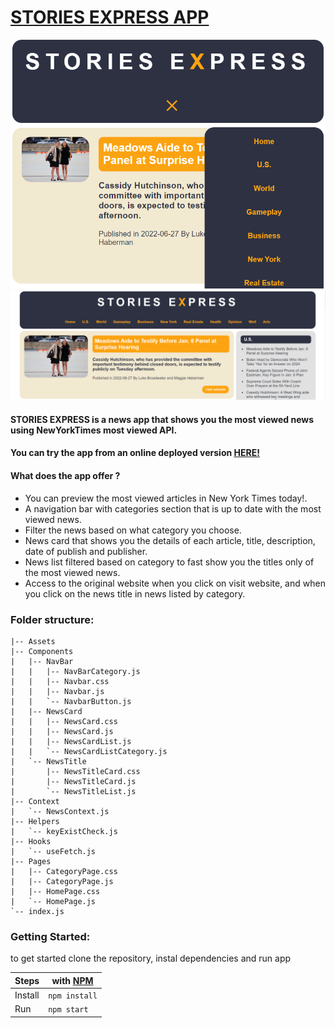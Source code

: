 # [STORIES EXPRESS APP](https://stories-express.netlify.app/)

![alt text](App-pics/Navigation-bar.png "Navigation bar pic")
![alt text](App-pics/Full-screen.png "Full screen pic")

#### STORIES EXPRESS is a news app that shows you the most viewed news using NewYorkTimes most viewed API.

#### You can try the app from an online deployed version [HERE!](https://stories-express.netlify.app/)

#### What does the app offer ?

- You can preview the most viewed articles in New York Times today!.
- A navigation bar with categories section that is up to date with the most viewed news.
- Filter the news based on what category you choose.
- News card that shows you the details of each article, title, description, date of publish and publisher.
- News list filtered based on category to fast show you the titles only of the most viewed news.
- Access to the original website when you click on visit website, and when you click on the news title in news listed by category.

### Folder structure:

```
|-- Assets
|-- Components
|   |-- NavBar
|   |   |-- NavBarCategory.js
|   |   |-- Navbar.css
|   |   |-- Navbar.js
|   |   `-- NavbarButton.js
|   |-- NewsCard
|   |   |-- NewsCard.css
|   |   |-- NewsCard.js
|   |   |-- NewsCardList.js
|   |   `-- NewsCardListCategory.js
|   `-- NewsTitle
|       |-- NewsTitleCard.css
|       |-- NewsTitleCard.js
|       `-- NewsTitleList.js
|-- Context
|   `-- NewsContext.js
|-- Helpers
|   `-- keyExistCheck.js
|-- Hooks
|   `-- useFetch.js
|-- Pages
|   |-- CategoryPage.css
|   |-- CategoryPage.js
|   |-- HomePage.css
|   `-- HomePage.js
`-- index.js
```

### Getting Started:

to get started clone the repository, instal dependencies and run app

| Steps   | with [NPM](https://www.npmjs.com/) |
| ------- | ---------------------------------- |
| Install | `npm install`                      |
| Run     | `npm start`                        |
